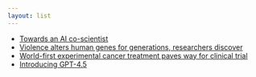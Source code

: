 ```yaml
---
layout: list
---
```


 - [Towards an AI co-scientist](https://arxiv.org/abs/2502.18864)
 - [Violence alters human genes for generations, researchers discover](https://news.ufl.edu/2025/02/syrian-violence-epigenetics/)
 - [World-first experimental cancer treatment paves way for clinical trial](https://www.wehi.edu.au/news/world-first-experimental-cancer-treatment-paves-way-for-clinical-trial/)
 - [Introducing GPT-4.5](https://openai.com/index/introducing-gpt-4-5/)
